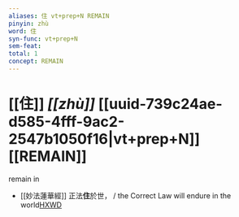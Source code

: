 ```yaml
---
aliases: 住 vt+prep+N REMAIN
pinyin: zhù
word: 住
syn-func: vt+prep+N
sem-feat: 
total: 1
concept: REMAIN 
---
```

# [[住]] *[[zhù]]*  [[uuid-739c24ae-d585-4fff-9ac2-2547b1050f16|vt+prep+N]] [[REMAIN]]
remain in
 - [[妙法蓮華經]] 正法**住**於世， / the Correct Law will endure in the world[HXWD](https://hxwd.org/textview.html?location=KR6d0001_T_002-0012a.1)